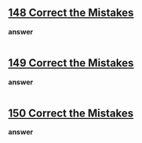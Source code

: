 ## [148 Correct the Mistakes](https://edabit.com/challenge/ks3vMrqdnW3CQ3F4i)

**answer**

```js

```


## [149 Correct the Mistakes](https://edabit.com/challenge/ks3vMrqdnW3CQ3F4i)

**answer**

```js

```


## [150 Correct the Mistakes](https://edabit.com/challenge/ks3vMrqdnW3CQ3F4i)

**answer**

```js

```

